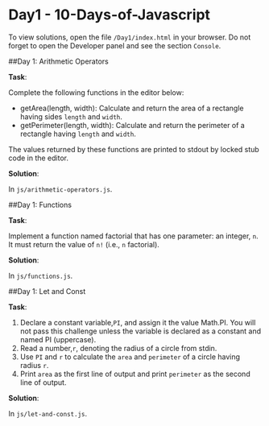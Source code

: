 # Day1 - 10-Days-of-Javascript

To view solutions, open the file `/Day1/index.html` in your browser.
Do not forget to open the Developer panel and see the section `Console`.

##Day 1: Arithmetic Operators

**Task**:

Complete the following functions in the editor below:

* getArea(length, width): Calculate and return the area of a rectangle having sides `length` and `width`.
* getPerimeter(length, width): Calculate and return the perimeter of a rectangle having `length` and `width`.

The values returned by these functions are printed to stdout by locked stub code in the editor.


**Solution**:

In `js/arithmetic-operators.js`.

##Day 1: Functions

**Task**:

Implement a function named factorial that has one parameter: an integer, `n`. 
It must return the value of `n!` (i.e., `n` factorial).

**Solution**:

In `js/functions.js`.

##Day 1: Let and Const

**Task**:

1. Declare a constant variable,`PI`, and assign it the value Math.PI. You will not pass this challenge unless the variable is declared as a constant and named PI (uppercase).
2. Read a number,`r`, denoting the radius of a circle from stdin.
3. Use `PI` and `r` to calculate the `area` and `perimeter` of a circle having radius `r`.
4. Print `area` as the first line of output and print `perimeter` as the second line of output.


**Solution**:

In `js/let-and-const.js`.